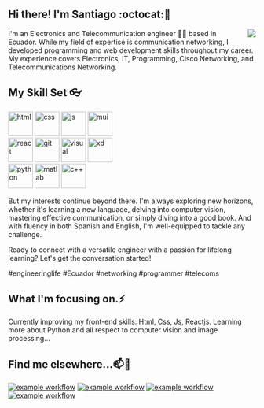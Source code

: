 
## Hi there! I'm Santiago :octocat:👋
<img align="right" src="https://www.pinterest.com/pin/pinterest-in-2023--19351473392274655/" style="max-width: 100%;">

I'm an Electronics and Telecommunication engineer 🤖📶 based in Ecuador. While my field of expertise is communication networking, I developed programming and web development skills throughout my career. My experience covers Electronics, IT, Programming, Cisco Networking, and Telecommunications Networking.

## My Skill Set 👓

<img  alt="html" width="50px" src="https://cdn.jsdelivr.net/gh/devicons/devicon/icons/html5/html5-original.svg"></img>
<img  alt="css" width="50px" src="https://cdn.jsdelivr.net/gh/devicons/devicon/icons/css3/css3-original.svg"></img>
<img  alt="js" width="50px" src="https://cdn.jsdelivr.net/gh/devicons/devicon/icons/javascript/javascript-original.svg"></img>
<img  alt="mui" width="50px" src="https://cdn.jsdelivr.net/gh/devicons/devicon/icons/materialui/materialui-original.svg"></img>  
<img  alt="react" width="50px" src="https://cdn.jsdelivr.net/gh/devicons/devicon/icons/react/react-original.svg"></img>
<img  alt="git" width="50px" src="https://cdn.jsdelivr.net/gh/devicons/devicon/icons/git/git-original.svg"></img>
<img  alt="visual" width="50px" src="https://cdn.jsdelivr.net/gh/devicons/devicon/icons/visualstudio/visualstudio-plain.svg"></img>
<img alt="xd" width="50px" src="https://cdn.jsdelivr.net/gh/devicons/devicon/icons/xd/xd-plain.svg" > </img>  
<img  alt="python" width="50px" src="https://cdn.jsdelivr.net/gh/devicons/devicon/icons/python/python-original.svg"></img>
<img  alt="matlab" width="50px" src="https://cdn.jsdelivr.net/gh/devicons/devicon/icons/matlab/matlab-original.svg"></img>
<img  alt="c++" width="50px" src="https://cdn.jsdelivr.net/gh/devicons/devicon/icons/cplusplus/cplusplus-original.svg"></img>


But my interests continue beyond there. I'm always exploring new horizons, whether it's learning a new language, delving into computer vision, mastering effective communication, or simply diving into a good book. And with fluency in both Spanish and English, I'm well-equipped to tackle any challenge.

Ready to connect with a versatile engineer with a passion for lifelong learning? Let's get the conversation started!

#engineeringlife #Ecuador #networking #programmer #telecoms

## What I'm focusing on.⚡

Currently improving my front-end skills: Html, Css, Js, Reactjs.
Learning more about Python and all respect to computer vision and image processing...



## Find me elsewhere...📫💬

[![example workflow](https://img.shields.io/badge/LinkedIn-0077B5?style=for-the-badge&logo=linkedin&logoColor=white)](https://www.linkedin.com/in/santiago-sarmiento-064255178/) [![example workflow](https://img.shields.io/badge/Gmail-D14836?style=for-the-badge&logo=gmail&logoColor=white)](mailto:santiagojss32@gmail.com) [![example workflow](https://img.shields.io/badge/Facebook-1877F2?style=for-the-badge&logo=facebook&logoColor=white)](https://facebook.com/santiagojss1) [![example workflow](https://img.shields.io/badge/Spotify-1ED760?&style=for-the-badge&logo=spotify&logoColor=white)](https://open.spotify.com/user/s_anta94)


